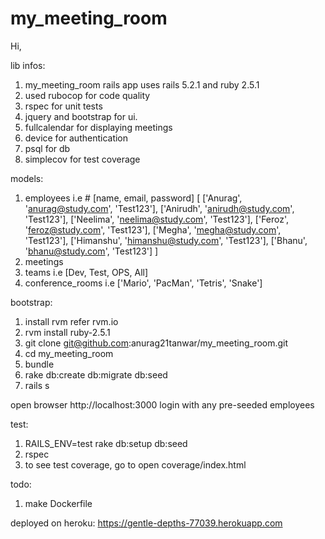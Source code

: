 # my_meeting_room

Hi,

lib infos:
1) my_meeting_room rails app uses rails 5.2.1 and ruby 2.5.1
2) used rubocop for code quality
3) rspec for unit tests
4) jquery and bootstrap for ui.
5) fullcalendar for displaying meetings
6) device for authentication
7) psql for db
8) simplecov for test coverage

models:
1) employees i.e # [name, email, password]
             [
              ['Anurag', 'anurag@study.com', 'Test123'],
              ['Anirudh', 'anirudh@study.com', 'Test123'],
              ['Neelima', 'neelima@study.com', 'Test123'],
              ['Feroz', 'feroz@study.com', 'Test123'],
              ['Megha', 'megha@study.com', 'Test123'],
              ['Himanshu', 'himanshu@study.com', 'Test123'],
              ['Bhanu', 'bhanu@study.com', 'Test123']
             ]
2) meetings
3) teams i.e [Dev, Test, OPS, All]
4) conference_rooms i.e ['Mario', 'PacMan', 'Tetris', 'Snake']

bootstrap:
1) install rvm refer rvm.io
2) rvm install ruby-2.5.1
3) git clone git@github.com:anurag21tanwar/my_meeting_room.git
4) cd my_meeting_room
5) bundle
6) rake db:create db:migrate db:seed
7) rails s

open browser http://localhost:3000
login with any pre-seeded employees

test:
1) RAILS_ENV=test rake db:setup db:seed
2) rspec
3) to see test coverage, go to open coverage/index.html

todo:
1) make Dockerfile

deployed on heroku: https://gentle-depths-77039.herokuapp.com